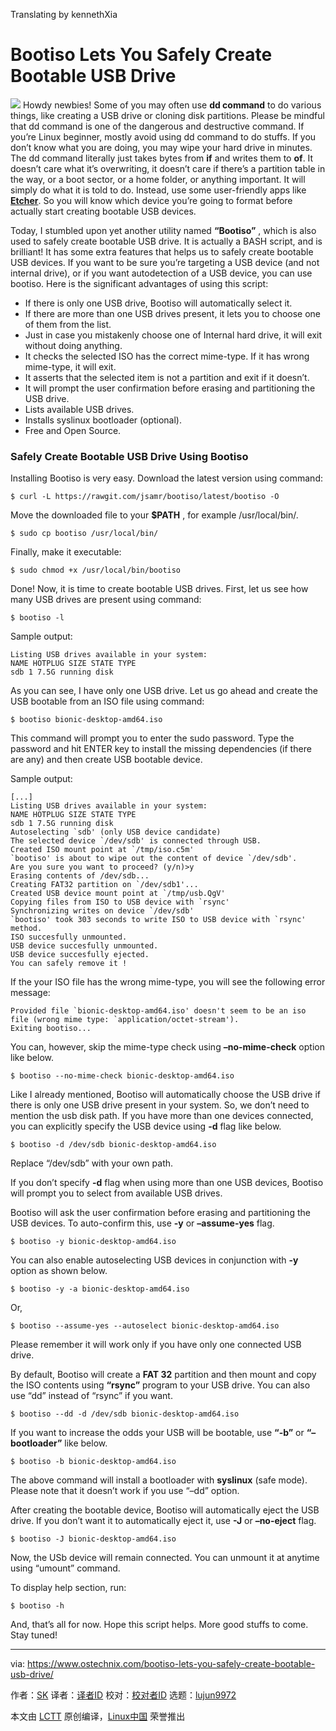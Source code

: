 Translating by kennethXia

Bootiso Lets You Safely Create Bootable USB Drive
======

![](https://www.ostechnix.com/wp-content/uploads/2018/04/USB-drive-720x340.png)
Howdy newbies! Some of you may often use **dd command** to do various things, like creating a USB drive or cloning disk partitions. Please be mindful that dd command is one of the dangerous and destructive command. If you’re Linux beginner, mostly avoid using dd command to do stuffs. If you don’t know what you are doing, you may wipe your hard drive in minutes. The dd command literally just takes bytes from **if** and writes them to **of**. It doesn’t care what it’s overwriting, it doesn’t care if there’s a partition table in the way, or a boot sector, or a home folder, or anything important. It will simply do what it is told to do. Instead, use some user-friendly apps like [**Etcher**][1]. So you will know which device you’re going to format before actually start creating bootable USB devices.

Today, I stumbled upon yet another utility named **“Bootiso”** , which is also used to safely create bootable USB drive. It is actually a BASH script, and is brilliant! It has some extra features that helps us to safely create bootable USB devices. If you want to be sure you’re targeting a USB device (and not internal drive), or if you want autodetection of a USB device, you can use bootiso. Here is the significant advantages of using this script:

  * If there is only one USB drive, Bootiso will automatically select it.
  * If there are more than one USB drives present, it lets you to choose one of them from the list.
  * Just in case you mistakenly choose one of Internal hard drive, it will exit without doing anything.
  * It checks the selected ISO has the correct mime-type. If it has wrong mime-type, it will exit.
  * It asserts that the selected item is not a partition and exit if it doesn’t.
  * It will prompt the user confirmation before erasing and partitioning the USB drive.
  * Lists available USB drives.
  * Installs syslinux bootloader (optional).
  * Free and Open Source.



### Safely Create Bootable USB Drive Using Bootiso

Installing Bootiso is very easy. Download the latest version using command:
```
$ curl -L https://rawgit.com/jsamr/bootiso/latest/bootiso -O

```

Move the downloaded file to your **$PATH** , for example /usr/local/bin/.
```
$ sudo cp bootiso /usr/local/bin/

```

Finally, make it executable:
```
$ sudo chmod +x /usr/local/bin/bootiso

```

Done! Now, it is time to create bootable USB drives. First, let us see how many USB drives are present using command:
```
$ bootiso -l

```

Sample output:
```
Listing USB drives available in your system:
NAME HOTPLUG SIZE STATE TYPE
sdb 1 7.5G running disk

```

As you can see, I have only one USB drive. Let us go ahead and create the USB bootable from an ISO file using command:
```
$ bootiso bionic-desktop-amd64.iso

```

This command will prompt you to enter the sudo password. Type the password and hit ENTER key to install the missing dependencies (if there are any) and then create USB bootable device.

Sample output:
```
[...]
Listing USB drives available in your system:
NAME HOTPLUG SIZE STATE TYPE
sdb 1 7.5G running disk
Autoselecting `sdb' (only USB device candidate)
The selected device `/dev/sdb' is connected through USB.
Created ISO mount point at `/tmp/iso.c5m'
`bootiso' is about to wipe out the content of device `/dev/sdb'.
Are you sure you want to proceed? (y/n)>y
Erasing contents of /dev/sdb...
Creating FAT32 partition on `/dev/sdb1'...
Created USB device mount point at `/tmp/usb.QgV'
Copying files from ISO to USB device with `rsync'
Synchronizing writes on device `/dev/sdb'
`bootiso' took 303 seconds to write ISO to USB device with `rsync' method.
ISO succesfully unmounted.
USB device succesfully unmounted.
USB device succesfully ejected.
You can safely remove it !

```

If the your ISO file has the wrong mime-type, you will see the following error message:
```
Provided file `bionic-desktop-amd64.iso' doesn't seem to be an iso file (wrong mime type: `application/octet-stream').
Exiting bootiso...

```

You can, however, skip the mime-type check using **–no-mime-check** option like below.
```
$ bootiso --no-mime-check bionic-desktop-amd64.iso

```

Like I already mentioned, Bootiso will automatically choose the USB drive if there is only one USB drive present in your system. So, we don’t need to mention the usb disk path. If you have more than one devices connected, you can explicitly specify the USB device using **-d** flag like below.
```
$ bootiso -d /dev/sdb bionic-desktop-amd64.iso

```

Replace “/dev/sdb” with your own path.

If you don’t specify **-d** flag when using more than one USB devices, Bootiso will prompt you to select from available USB drives.

Bootiso will ask the user confirmation before erasing and partitioning the USB devices. To auto-confirm this, use **-y** or **–assume-yes** flag.
```
$ bootiso -y bionic-desktop-amd64.iso

```

You can also enable autoselecting USB devices in conjunction with **-y** option as shown below.
```
$ bootiso -y -a bionic-desktop-amd64.iso

```

Or,
```
$ bootiso --assume-yes --autoselect bionic-desktop-amd64.iso

```

Please remember it will work only if you have only one connected USB drive.

By default, Bootiso will create a **FAT 32** partition and then mount and copy the ISO contents using **“rsync”** program to your USB drive. You can also use “dd” instead of “rsync” if you want.
```
$ bootiso --dd -d /dev/sdb bionic-desktop-amd64.iso

```

If you want to increase the odds your USB will be bootable, use **“-b”** or **“–bootloader”** like below.
```
$ bootiso -b bionic-desktop-amd64.iso

```

The above command will install a bootloader with **syslinux** (safe mode). Please note that it doesn’t work if you use “–dd” option.

After creating the bootable device, Bootiso will automatically eject the USB drive. If you don’t want it to automatically eject it, use **-J** or **–no-eject** flag.
```
$ bootiso -J bionic-desktop-amd64.iso

```

Now, the USb device will remain connected. You can unmount it at anytime using “umount” command.

To display help section, run:
```
$ bootiso -h

```

And, that’s all for now. Hope this script helps. More good stuffs to come. Stay tuned!



--------------------------------------------------------------------------------

via: https://www.ostechnix.com/bootiso-lets-you-safely-create-bootable-usb-drive/

作者：[SK][a]
译者：[译者ID](https://github.com/译者ID)
校对：[校对者ID](https://github.com/校对者ID)
选题：[lujun9972](https://github.com/lujun9972)

本文由 [LCTT](https://github.com/LCTT/TranslateProject) 原创编译，[Linux中国](https://linux.cn/) 荣誉推出

[a]:https://www.ostechnix.com/author/sk/
[1]:https://www.ostechnix.com/etcher-beauitiful-app-create-bootable-sd-cards-usb-drives/
